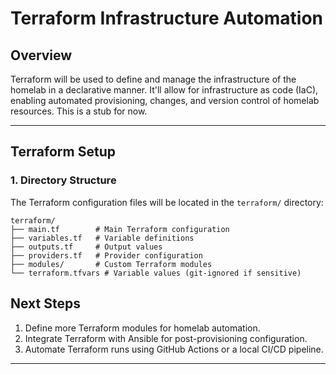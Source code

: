 # Terraform Infrastructure Automation

## Overview

Terraform will be used to define and manage the infrastructure of the homelab in a declarative manner. It'll allow for infrastructure as code (IaC), enabling automated provisioning, changes, and version control of homelab resources. This is a stub for now.

---

## Terraform Setup

### **1. Directory Structure**

The Terraform configuration files will be located in the `terraform/` directory:

```text
terraform/
├── main.tf        # Main Terraform configuration
├── variables.tf   # Variable definitions
├── outputs.tf     # Output values
├── providers.tf   # Provider configuration
├── modules/       # Custom Terraform modules
└── terraform.tfvars # Variable values (git-ignored if sensitive)
```

## Next Steps

1. Define more Terraform modules for homelab automation.
2. Integrate Terraform with Ansible for post-provisioning configuration.
3. Automate Terraform runs using GitHub Actions or a local CI/CD pipeline.

---
